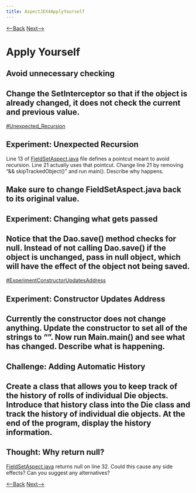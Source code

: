 ```yaml
---
title: AspectJEX4ApplyYourself
---
```

[<--Back](AspectJEX4Explained) [Next-->](AspectJEX4AssignmentApplications)

# Apply Yourself
## Avoid unnecessary checking
Change the SetInterceptor so that if the object is already changed, it does not check the current and previous value.
----
[#Unexpected_Recursion](#Unexpected_Recursion)
## Experiment: Unexpected Recursion
Line 13 of [FieldSetAspect.java](AspectJEX4Explained#FieldSetAspect) file defines a pointcut meant to avoid recursion. Line 21 actually uses that pointcut. Change line 21 by removing “&& skipTrackedObject()” and run main(). Describe why happens.

Make sure to change FieldSetAspect.java back to its original value.
----
## Experiment: Changing what gets passed
Notice that the Dao.save() method checks for null. Instead of not calling Dao.save() if the object is unchanged, pass in null object, which will have the effect of the object not being saved.
----
[#ExperimentConstructorUpdatesAddress](#ExperimentConstructorUpdatesAddress)
## Experiment: Constructor Updates Address
Currently the constructor does not change anything. Update the constructor to set all of the strings to “”. Now run Main.main() and see what has changed. Describe what is happening.
----
## Challenge: Adding Automatic History
Create a class that allows you to keep track of the history of rolls of individual Die objects. Introduce that history class into the Die class and track the history of individual die objects. At the end of the program, display the history information.
----
## Thought: Why return null?
[FieldSetAspect.java](AspectJEX4Explained#FieldSetAspect) returns null on line 32. Could this cause any side effects? Can you suggest any alternatives?

[<--Back](AspectJEX4Explained) [Next-->](AspectJEX4AssignmentApplications)
